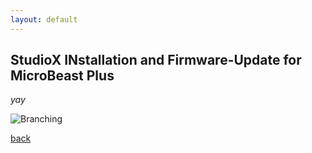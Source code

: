 ```yaml
---
layout: default
---
```


## StudioX INstallation and Firmware-Update for MicroBeast Plus

_yay_

![Branching](https://trickx.github.com/images/beastx/hello-world/studiox_installer.png)


[back](./)
